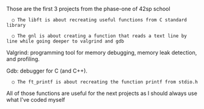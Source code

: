 Those are the first 3 projects from the phase-one of 42sp school

      ○ The libft is about recreating useful functions from C standard library

      ○ The gnl is about creating a function that reads a text line by line while going deeper to valgrind and gdb

Valgrind: programming tool for memory debugging, memory leak detection, and profiling.

Gdb: debugger for C (and C++).

      ○ The ft_printf is about recreating the function printf from stdio.h

All of those functions are useful for the next projects as I should always use what I've coded myself
